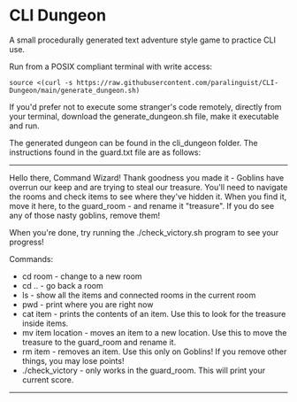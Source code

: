 # CLI Dungeon
 A small procedurally generated text adventure style game to practice CLI use.

 Run from a POSIX compliant terminal with write access:
 
 `source <(curl -s https://raw.githubusercontent.com/paralinguist/CLI-Dungeon/main/generate_dungeon.sh)`

 If you'd prefer not to execute some stranger's code remotely, directly from your terminal, download the generate_dungeon.sh file, make it executable and run.

 The generated dungeon can be found in the cli_dungeon folder.
 The instructions found in the guard.txt file are as follows:

---

Hello there, Command Wizard!
Thank goodness you made it - Goblins have overrun our keep and are trying to steal our treasure.
You'll need to navigate the rooms and check items to see where they've hidden it.
When you find it, move it here, to the guard_room - and rename it "treasure".
If you do see any of those nasty goblins, remove them!

When you're done, try running the ./check_victory.sh program to see your progress!

Commands:

- cd room          - change to a new room
- cd ..            - go back a room
- ls               - show all the items and connected rooms in the current room
- pwd              - print where you are right now
- cat item         - prints the contents of an item. Use this to look for the treasure inside items.
- mv item location - moves an item to a new location. Use this to move the treasure to the guard_room and rename it.
- rm item          - removes an item. Use this only on Goblins! If you remove other things, you may lose points!
- ./check_victory  - only works in the guard_room. This will print your current score.

---
